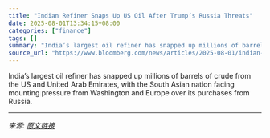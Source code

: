 ```yaml
---
title: "Indian Refiner Snaps Up US Oil After Trump’s Russia Threats"
date: 2025-08-01T13:34:15+08:00
categories: ["finance"]
tags: []
summary: "India’s largest oil refiner has snapped up millions of barrels of crude from the US and United Arab Emirates, with the South Asian nation facing mounting pressure from Washington and Europe over its p"
source_url: "https://www.bloomberg.com/news/articles/2025-08-01/indian-refiner-snaps-up-us-oil-after-trump-s-russia-threats"
---
```


India’s largest oil refiner has snapped up millions of barrels of crude from the US and United Arab Emirates, with the South Asian nation facing mounting pressure from Washington and Europe over its purchases from Russia.

---

*来源: [原文链接](https://www.bloomberg.com/news/articles/2025-08-01/indian-refiner-snaps-up-us-oil-after-trump-s-russia-threats)*
